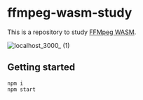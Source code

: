 # ffmpeg-wasm-study
This is a repository to study [FFMpeg WASM](https://github.com/ffmpegwasm/ffmpeg.wasm).

![localhost_3000_ (1)](https://user-images.githubusercontent.com/1424963/98707507-75fc5c80-23c3-11eb-810f-ae5ed45e0651.png)

## Getting started
```
npm i
npm start
```
